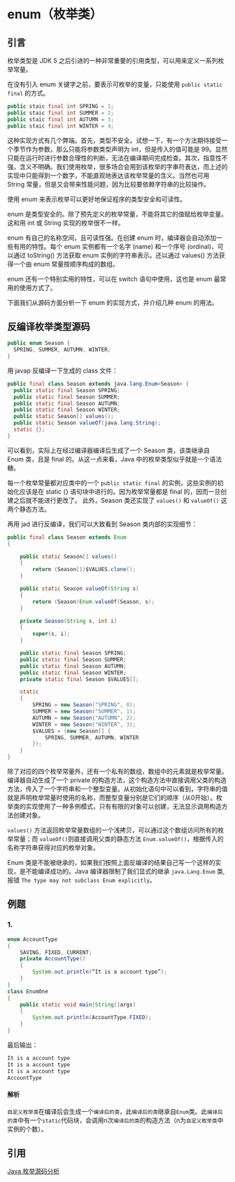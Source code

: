 # enum（枚举类）



## 引言

枚举类型是 JDK 5 之后引进的一种非常重要的引用类型，可以用来定义一系列枚举常量。

在没有引入 enum 关键字之前，要表示可枚举的变量，只能使用 `public static final` 的方式。

```java
public staic final int SPRING = 1;
public staic final int SUMMER = 2;
public staic final int AUTUMN = 3;
public staic final int WINTER = 4;
```

这种实现方式有几个弊端。首先，类型不安全。试想一下，有一个方法期待接受一个季节作为参数，那么只能将参数类型声明为 int，但是传入的值可能是 99。显然只能在运行时进行参数合理性的判断，无法在编译期间完成检查。其次，指意性不强，含义不明确。我们使用枚举，很多场合会用到该枚举的字串符表达，而上述的实现中只能得到一个数字，不能直观地表达该枚举常量的含义。当然也可用 String 常量，但是又会带来性能问题，因为比较要依赖字符串的比较操作。

使用 enum 来表示枚举可以更好地保证程序的类型安全和可读性。

enum 是类型安全的。除了预先定义的枚举常量，不能将其它的值赋给枚举变量。这和用 int 或 String 实现的枚举很不一样。

enum 有自己的名称空间，且可读性强。在创建 enum 时，编译器会自动添加一些有用的特性。每个 enum 实例都有一个名字 (name) 和一个序号 (ordinal)，可以通过 toString() 方法获取 enum 实例的字符串表示。还以通过 values() 方法获得一个由 enum 常量按顺序构成的数组。

enum 还有一个特别实用的特性，可以在 switch 语句中使用，这也是 enum 最常用的使用方式了。

下面我们从源码方面分析一下 enum 的实现方式，并介绍几种 enum 的用法。



## 反编译枚举类型源码

```java
public enum Season {
  SPRING, SUMMER, AUTUMN, WINTER;
}
```

用 javap 反编译一下生成的 class 文件：

```java
public final class Season extends java.lang.Enum<Season> {
  public static final Season SPRING;
  public static final Season SUMMER;
  public static final Season AUTUMN;
  public static final Season WINTER;
  public static Season[] values();
  public static Season valueOf(java.lang.String);
  static {};
}
```

可以看到，实际上在经过编译器编译后生成了一个 Season 类，该类继承自 Enum 类，且是 final 的。从这一点来看，Java 中的枚举类型似乎就是一个语法糖。

每一个枚举常量都对应类中的一个 `public static final` 的实例，这些实例的初始化应该是在 static {} 语句块中进行的。因为枚举常量都是 final 的，因而一旦创建之后就不能进行更改了。 此外，Season 类还实现了 `values()` 和 `valueOf()` 这两个静态方法。

再用 jad 进行反编译，我们可以大致看到 Season 类内部的实现细节：

```java
public final class Season extends Enum
{

    public static Season[] values()
    {
        return (Season[])$VALUES.clone();
    }

    public static Season valueOf(String s)
    {
        return (Season)Enum.valueOf(Season, s);
    }

    private Season(String s, int i)
    {
        super(s, i);
    }

    public static final Season SPRING;
    public static final Season SUMMER;
    public static final Season AUTUMN;
    public static final Season WINTER;
    private static final Season $VALUES[];

    static 
    {
        SPRING = new Season("SPRING", 0);
        SUMMER = new Season("SUMMER", 1);
        AUTUMN = new Season("AUTUMN", 2);
        WINTER = new Season("WINTER", 3);
        $VALUES = (new Season[] {
            SPRING, SUMMER, AUTUMN, WINTER
        });
    }
}
```

除了对应的四个枚举常量外，还有一个私有的数组，数组中的元素就是枚举常量。编译器自动生成了一个 private 的构造方法，这个构造方法中直接调用父类的构造方法，传入了一个字符串和一个整型变量。从初始化语句中可以看到，字符串的值就是声明枚举常量时使用的名称，而整型变量分别是它们的顺序（从0开始）。枚举类的实现使用了一种多例模式，只有有限的对象可以创建，无法显示调用构造方法创建对象。

`values()` 方法返回枚举常量数组的一个浅拷贝，可以通过这个数组访问所有的枚举常量；而 `valueOf()`则直接调用父类的静态方法 `Enum.valueOf()`，根据传入的名称字符串获得对应的枚举对象。

Enum 类是不能被继承的，如果我们按照上面反编译的结果自己写一个这样的实现，是不能编译成功的。Java 编译器限制了我们显式的继承 `java.Lang.Enum` 类, 报错 `The type may not subclass Enum explicitly`。



## 例题

### 1. 

```java
enum AccountType
{
    SAVING, FIXED, CURRENT;
    private AccountType()
    {
        System.out.println(“It is a account type”);
    }
}
class EnumOne
{
    public static void main(String[]args)
    {
        System.out.println(AccountType.FIXED);
    }
}
```

最后输出：

```java
It is a account type
It is a account type
It is a account type
AccountType
```

#### 解析

`自定义枚举类`在编译后会生成一个`编译后的类`，此`编译后的类`继承自`Enum`类。此`编译后的类`中有一个`static`代码块，会调用n次`编译后的类`的构造方法（n为`自定义枚举类`中实例的个数）。



## 引用

[Java 枚举源码分析](https://blog.jrwang.me/2016/java-enum/#反编译枚举类型源码)